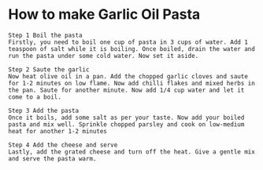 # How to make Garlic Oil Pasta

    Step 1 Boil the pasta
    Firstly, you need to boil one cup of pasta in 3 cups of water. Add 1 teaspoon of salt while it is boiling. Once boiled, drain the water and run the pasta under some cold water. Now set it aside.

    Step 2 Saute the garlic
    Now heat olive oil in a pan. Add the chopped garlic cloves and saute for 1-2 minutes on low flame. Now add chilli flakes and mixed herbs in the pan. Saute for another minute. Now add 1/4 cup water and let it come to a boil.

    Step 3 Add the pasta
    Once it boils, add some salt as per your taste. Now add your boiled pasta and mix well. Sprinkle chopped parsley and cook on low-medium heat for another 1-2 minutes

    Step 4 Add the cheese and serve
    Lastly, add the grated cheese and turn off the heat. Give a gentle mix and serve the pasta warm. 